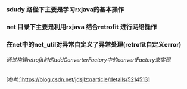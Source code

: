 ### sdudy 路径下主要是学习rxjava的基本操作
### net 目录下主要是利用rxjava 结合retrofit 进行网络操作
### 在net中的net_util对异常自定义了异常处理(retrofit自定义error)
###### 通过构建retrofit时的addConverterFactory中的convertFactory来实现
[参考:]https://blog.csdn.net/jdsjlzx/article/details/52145131
